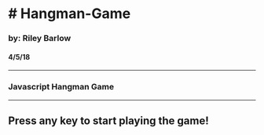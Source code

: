 # # Hangman-Game
### by: Riley Barlow
#### 4/5/18
---

### Javascript Hangman Game
---
## Press any key to start playing the game! 
